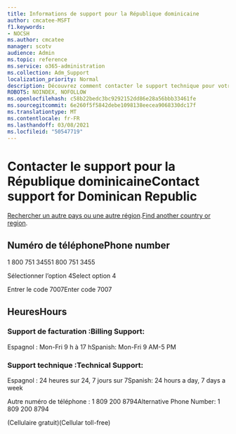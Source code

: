 ```yaml
---
title: Informations de support pour la République dominicaine
author: cmcatee-MSFT
f1.keywords:
- NOCSH
ms.author: cmcatee
manager: scotv
audience: Admin
ms.topic: reference
ms.service: o365-administration
ms.collection: Adm_Support
localization_priority: Normal
description: Découvrez comment contacter le support technique pour votre pays ou région.
ROBOTS: NOINDEX, NOFOLLOW
ms.openlocfilehash: c58b22bedc3bc9292152dd86e28a56bbb33461fe
ms.sourcegitcommit: 6e260f5f5842debe1098138eecea9068330dc17f
ms.translationtype: MT
ms.contentlocale: fr-FR
ms.lasthandoff: 03/08/2021
ms.locfileid: "50547719"
---
```

# <a name="contact-support-for-dominican-republic"></a><span data-ttu-id="ce045-103">Contacter le support pour la République dominicaine</span><span class="sxs-lookup"><span data-stu-id="ce045-103">Contact support for Dominican Republic</span></span>

<span data-ttu-id="ce045-104">[Rechercher un autre pays ou une autre région](../contact-support-for-business-products.md).</span><span class="sxs-lookup"><span data-stu-id="ce045-104">[Find another country or region](../contact-support-for-business-products.md).</span></span>

## <a name="phone-number"></a><span data-ttu-id="ce045-105">Numéro de téléphone</span><span class="sxs-lookup"><span data-stu-id="ce045-105">Phone number</span></span>
<span data-ttu-id="ce045-106">1 800 751 3455</span><span class="sxs-lookup"><span data-stu-id="ce045-106">1 800 751 3455</span></span>

<span data-ttu-id="ce045-107">Sélectionner l’option 4</span><span class="sxs-lookup"><span data-stu-id="ce045-107">Select option 4</span></span>

<span data-ttu-id="ce045-108">Entrer le code 7007</span><span class="sxs-lookup"><span data-stu-id="ce045-108">Enter code 7007</span></span>

## <a name="hours"></a><span data-ttu-id="ce045-109">Heures</span><span class="sxs-lookup"><span data-stu-id="ce045-109">Hours</span></span>
### <a name="billing-support"></a><span data-ttu-id="ce045-110">Support de facturation :</span><span class="sxs-lookup"><span data-stu-id="ce045-110">Billing Support:</span></span>

<span data-ttu-id="ce045-111">Espagnol : Mon-Fri 9 h à 17 h</span><span class="sxs-lookup"><span data-stu-id="ce045-111">Spanish: Mon-Fri 9 AM-5 PM</span></span>

### <a name="technical-support"></a><span data-ttu-id="ce045-112">Support technique :</span><span class="sxs-lookup"><span data-stu-id="ce045-112">Technical Support:</span></span>

<span data-ttu-id="ce045-113">Espagnol : 24 heures sur 24, 7 jours sur 7</span><span class="sxs-lookup"><span data-stu-id="ce045-113">Spanish: 24 hours a day, 7 days a week</span></span>

<span data-ttu-id="ce045-114">Autre numéro de téléphone : 1 809 200 8794</span><span class="sxs-lookup"><span data-stu-id="ce045-114">Alternative Phone Number: 1 809 200 8794</span></span>

<span data-ttu-id="ce045-115">(Cellulaire gratuit)</span><span class="sxs-lookup"><span data-stu-id="ce045-115">(Cellular toll-free)</span></span>
